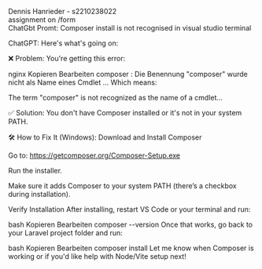 Dennis Hanrieder - s2210238022    
assignment on /form    
ChatGbt Promt: Composer install is not recognised in visual studio terminal    

ChatGPT:
Here's what's going on:

❌ Problem:
You're getting this error:

nginx
Kopieren
Bearbeiten
composer : Die Benennung "composer" wurde nicht als Name eines Cmdlet ...
Which means:

The term "composer" is not recognized as the name of a cmdlet...

✅ Solution:
You don't have Composer installed or it's not in your system PATH.

🛠 How to Fix It (Windows):
Download and Install Composer

Go to: https://getcomposer.org/Composer-Setup.exe

Run the installer.

Make sure it adds Composer to your system PATH (there’s a checkbox during installation).

Verify Installation
After installing, restart VS Code or your terminal and run:

bash
Kopieren
Bearbeiten
composer --version
Once that works, go back to your Laravel project folder and run:

bash
Kopieren
Bearbeiten
composer install
Let me know when Composer is working or if you'd like help with Node/Vite setup next!
